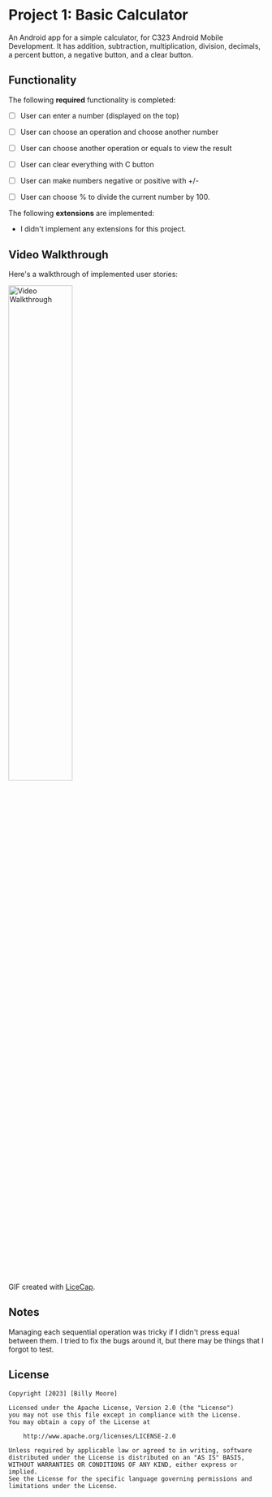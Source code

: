 # Project 1: Basic Calculator

An Android app for a simple calculator, for C323 Android Mobile Development.
It has addition, subtraction, multiplication, division, decimals, a percent button, a negative button, and a clear button.

## Functionality 

The following **required** functionality is completed:

* [ ] User can enter a number (displayed on the top)
* [ ] User can choose an operation and choose another number
* [ ] User can choose another operation or equals to view the result
* [ ] User can clear everything with C button
* [ ] User can make numbers negative or positive with +/-
* [ ] User can choose % to divide the current number by 100.


The following **extensions** are implemented:

* I didn't implement any extensions for this project.

## Video Walkthrough

Here's a walkthrough of implemented user stories:

<img src='Project1Demo.gif' title='Video Walkthrough' width='50%' alt='Video Walkthrough' />

GIF created with [LiceCap](http://www.cockos.com/licecap/).

## Notes

Managing each sequential operation was tricky if I didn't press equal between them. I tried to fix the bugs around it, but there may be things that I forgot to test.

## License

    Copyright [2023] [Billy Moore]

    Licensed under the Apache License, Version 2.0 (the "License")
    you may not use this file except in compliance with the License.
    You may obtain a copy of the License at

        http://www.apache.org/licenses/LICENSE-2.0

    Unless required by applicable law or agreed to in writing, software
    distributed under the License is distributed on an "AS IS" BASIS,
    WITHOUT WARRANTIES OR CONDITIONS OF ANY KIND, either express or implied.
    See the License for the specific language governing permissions and
    limitations under the License.
